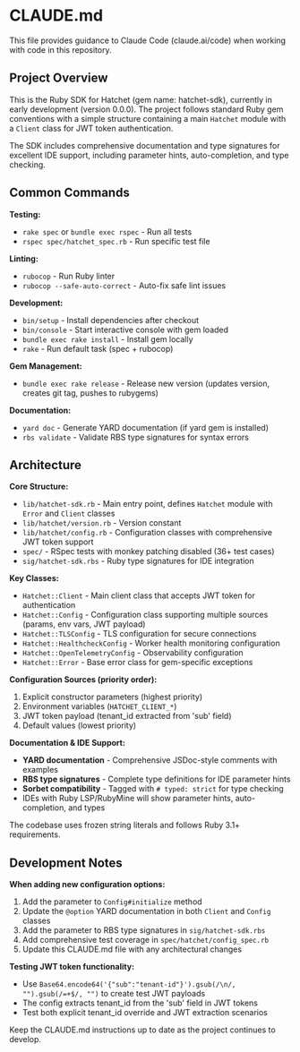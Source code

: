 # CLAUDE.md

This file provides guidance to Claude Code (claude.ai/code) when working with code in this repository.

## Project Overview

This is the Ruby SDK for Hatchet (gem name: hatchet-sdk), currently in early development (version 0.0.0). The project follows standard Ruby gem conventions with a simple structure containing a main `Hatchet` module with a `Client` class for JWT token authentication.

The SDK includes comprehensive documentation and type signatures for excellent IDE support, including parameter hints, auto-completion, and type checking.

## Common Commands

**Testing:**
- `rake spec` or `bundle exec rspec` - Run all tests
- `rspec spec/hatchet_spec.rb` - Run specific test file

**Linting:**
- `rubocop` - Run Ruby linter
- `rubocop --safe-auto-correct` - Auto-fix safe lint issues

**Development:**
- `bin/setup` - Install dependencies after checkout
- `bin/console` - Start interactive console with gem loaded
- `bundle exec rake install` - Install gem locally
- `rake` - Run default task (spec + rubocop)

**Gem Management:**
- `bundle exec rake release` - Release new version (updates version, creates git tag, pushes to rubygems)

**Documentation:**
- `yard doc` - Generate YARD documentation (if yard gem is installed)
- `rbs validate` - Validate RBS type signatures for syntax errors

## Architecture

**Core Structure:**
- `lib/hatchet-sdk.rb` - Main entry point, defines `Hatchet` module with `Error` and `Client` classes
- `lib/hatchet/version.rb` - Version constant
- `lib/hatchet/config.rb` - Configuration classes with comprehensive JWT token support
- `spec/` - RSpec tests with monkey patching disabled (36+ test cases)
- `sig/hatchet-sdk.rbs` - Ruby type signatures for IDE integration

**Key Classes:**
- `Hatchet::Client` - Main client class that accepts JWT token for authentication
- `Hatchet::Config` - Configuration class supporting multiple sources (params, env vars, JWT payload)
- `Hatchet::TLSConfig` - TLS configuration for secure connections
- `Hatchet::HealthcheckConfig` - Worker health monitoring configuration  
- `Hatchet::OpenTelemetryConfig` - Observability configuration
- `Hatchet::Error` - Base error class for gem-specific exceptions

**Configuration Sources (priority order):**
1. Explicit constructor parameters (highest priority)
2. Environment variables (`HATCHET_CLIENT_*`)
3. JWT token payload (tenant_id extracted from 'sub' field)
4. Default values (lowest priority)

**Documentation & IDE Support:**
- **YARD documentation** - Comprehensive JSDoc-style comments with examples
- **RBS type signatures** - Complete type definitions for IDE parameter hints
- **Sorbet compatibility** - Tagged with `# typed: strict` for type checking
- IDEs with Ruby LSP/RubyMine will show parameter hints, auto-completion, and types

The codebase uses frozen string literals and follows Ruby 3.1+ requirements.

## Development Notes

**When adding new configuration options:**
1. Add the parameter to `Config#initialize` method
2. Update the `@option` YARD documentation in both `Client` and `Config` classes  
3. Add the parameter to RBS type signatures in `sig/hatchet-sdk.rbs`
4. Add comprehensive test coverage in `spec/hatchet/config_spec.rb`
5. Update this CLAUDE.md file with any architectural changes

**Testing JWT token functionality:**
- Use `Base64.encode64('{"sub":"tenant-id"}').gsub(/\n/, "").gsub(/=+$/, "")` to create test JWT payloads
- The config extracts tenant_id from the 'sub' field in JWT tokens
- Test both explicit tenant_id override and JWT extraction scenarios

Keep the CLAUDE.md instructions up to date as the project continues to develop.